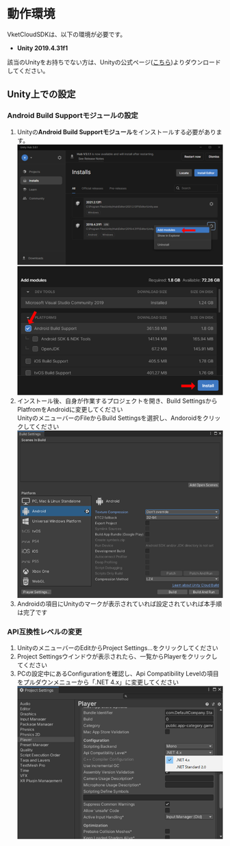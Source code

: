 
# 動作環境
VketCloudSDKは、以下の環境が必要です。

- **Unity 2019.4.31f1**

該当のUnityをお持ちでない方は、Unityの公式ページ([こちら](https://unity.com/ja))よりダウンロードしてください。

## Unity上での設定
### Android Build Supportモジュールの設定
1. Unityの**Android Build Supportモジュール**をインストールする必要があります。
    ![AddModules](img/AddModules.jpg)
    ![AndroidSupportInstall](img/AndroidSupportInstall.jpg)
2. インストール後、自身が作業するプロジェクトを開き、Build SettingsからPlatfromをAndroidに変更してください<br>
UnityのメニューバーのFileからBuild Settingsを選択し、Andoroidをクリックしてください
    ![PlatformSetting](img/PlatformSettings.png)
3. Androidの項目にUnityのマークが表示されていれば設定されていれば本手順は完了です

### API互換性レベルの変更
1. UnityのメニューバーのEditからProject Settings...をクリックしてください
2. Project Settingsウインドウが表示されたら、一覧からPlayerをクリックしてください
3. PCの設定中にあるConfigurationを確認し、Api Compatibility Levelの項目をプルダウンメニューから「.NET 4.x」に変更してください
    ![ApiCompatibilityLevelSetting](img/ApiCompatibilityLevelSetting.png)